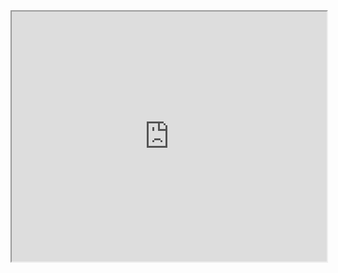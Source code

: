 <iframe src="https://gist.github.com/pankajpansari/909e9aa46643d474c1393ac154da1a7b" width="100%" height="400px"></iframe>
